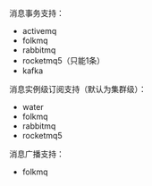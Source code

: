 
消息事务支持：

* activemq
* folkmq
* rabbitmq
* rocketmq5（只能1条）
* kafka

消息实例级订阅支持（默认为集群级）：

* water
* folkmq
* rabbitmq
* rocketmq5


消息广播支持：

* folkmq